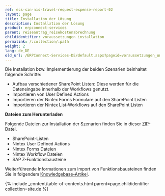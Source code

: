```yaml
---
ref: ecs-sin-nis-travel-request-expense-report-02
layout: page
title: Installation der Lösung
description: Installation der Lösung
product: erpconnect-services
parent: reiseantrag_reisekostenabrechnung
childidentifier: voraussetzungen_installation
permalink: /:collection/:path
weight: 2
lang: de_DE
old_url: /ERPConnect-Services-DE/default.aspx?pageid=voraussetzungen_und_installation
---
```


Die Installation bzw. Implementierung der beiden Szenarien beinhaltet folgende Schritte:

- Aufbau verschiedener SharePoint Listen: Diese werden für die Dateneingabe innerhalb der Workflows genutzt. 
- Importieren von User Defined Actions   
- Importieren der Nintex Forms Formulare auf den SharePoint Listen
- Importieren der Nintex List-Workflows auf den SharePoint Listen

**Dateien zum Herunterladen**

Folgende Dateien zur Installation der Szenarien finden Sie in dieser [ZIP](https://cdn-files.theobald-software.com/help/TravelScenarioFiles.zip)-Datei. 

- SharePoint-Listen 
- Nintex User Defined Actions
- Nintex Forms Dateien 
- Nintex Workflow Dateien
- SAP Z-Funktionsbausteine 

Weiterführende Informationen zum Import von Funktionsbausteinen finden Sie in folgendem [Knowledgebase-Artikel](https://kb.theobald-software.com/sap/how-to-import-an-sap-transport-request-with-the-transport-management-system-stms). 

{% include _content/table-of-contents.html parent=page.childidentifier collection=site.de %}
